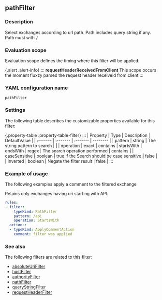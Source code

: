 ## pathFilter

### Description

Select exchanges according to url path. Path includes query string if any. Path must with `/`

### Evaluation scope

Evaluation scope defines the timing where this filter will be applied. 

{.alert .alert-info}
:::
**requestHeaderReceivedFromClient** This scope occurs the moment fluxzy parsed the request header receiveid from client
:::

### YAML configuration name

    pathFilter

### Settings

The following table describes the customizable properties available for this filter: 

{.property-table .property-table-filter}
:::
| Property | Type | Description | DefaultValue |
| :------- | :------- | :------- | -------- |
| pattern | string | The string pattern to search |  |
| operation | exact \| contains \| startsWith \| endsWith \| regex | The search operation performed | contains |
| caseSensitive | boolean | true if the Search should be case sensitive | false |
| inverted | boolean | Negate the filter result | false |
:::

### Example of usage

The following examples apply a comment to the filtered exchange

Retains only exchanges having uri starting with API.

```yaml
rules:
- filter:
    typeKind: PathFilter
    pattern: /api
    operation: StartsWith
  actions:
  - typeKind: ApplyCommentAction
    comment: filter was applied
```


### See also

The following filters are related to this filter: 

 - [absoluteUriFilter](absoluteUriFilter)
 - [hostFilter](hostFilter)
 - [authorityFilter](authorityFilter)
 - [pathFilter](pathFilter)
 - [queryStringFilter](queryStringFilter)
 - [requestHeaderFilter](requestHeaderFilter)

